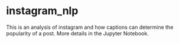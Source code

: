 # instagram_nlp

This is an analysis of instagram and how captions can determine the popularity of a post. More details in the Jupyter Notebook. 
